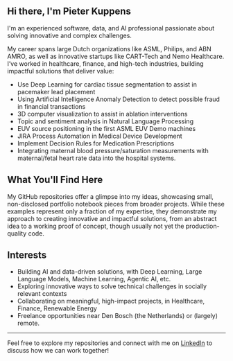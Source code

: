 ## Hi there, I'm Pieter Kuppens

I'm an experienced software, data, and AI professional passionate about solving innovative and complex challenges.

My career spans large Dutch organizations like ASML, Philips, and ABN AMRO, as well as innovative startups like
CART-Tech and Nemo Healthcare.
I’ve worked in healthcare, finance, and high-tech industries, building impactful solutions that deliver value:

- Use Deep Learning for cardiac tissue segmentation to assist in pacemaker lead placement
- Using Artificial Intelligence Anomaly Detection to detect possible fraud in financial transactions
- 3D computer visualization to assist in ablation interventions
- Topic and sentiment analysis in Natural Language Processing
- EUV source positioning in the first ASML EUV Demo machines
- JIRA Process Automation in Medical Device Development
- Implement Decision Rules for Medication Prescriptions
- Integrating maternal blood pressure/saturation measurements with maternal/fetal heart rate data into the hospital systems.

## What You'll Find Here

My GitHub repositories offer a glimpse into my ideas, showcasing small, non-disclosed portfolio notebook pieces from broader projects.
While these examples represent only a fraction of my expertise, they demonstrate my approach to creating innovative and impactful solutions,
from an abstract idea to a working proof of concept, though usually not yet the production-quality code.

## Interests

- Building AI and data-driven solutions, with Deep Learning, Large Language Models, Machine Learning, Agentic AI, etc.
- Exploring innovative ways to solve technical challenges in socially relevant contexts
- Collaborating on meaningful, high-impact projects, in Healthcare, Finance, Renewable Energy
- Freelance opportunities near Den Bosch (the Netherlands) or (largely) remote.

---
Feel free to explore my repositories and connect with me on [LinkedIn](https://www.linkedin.com/in/pieterkuppens/) to discuss how we can work together!
